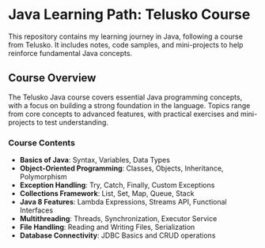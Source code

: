 # Java Learning Path: Telusko Course

This repository contains my learning journey in Java, following a course from Telusko. It includes notes, code samples, and mini-projects to help reinforce fundamental Java concepts.

## Course Overview

The Telusko Java course covers essential Java programming concepts, with a focus on building a strong foundation in the language. Topics range from core concepts to advanced features, with practical exercises and mini-projects to test understanding.

### Course Contents
- **Basics of Java**: Syntax, Variables, Data Types
- **Object-Oriented Programming**: Classes, Objects, Inheritance, Polymorphism
- **Exception Handling**: Try, Catch, Finally, Custom Exceptions
- **Collections Framework**: List, Set, Map, Queue, Stack
- **Java 8 Features**: Lambda Expressions, Streams API, Functional Interfaces
- **Multithreading**: Threads, Synchronization, Executor Service
- **File Handling**: Reading and Writing Files, Serialization
- **Database Connectivity**: JDBC Basics and CRUD operations
